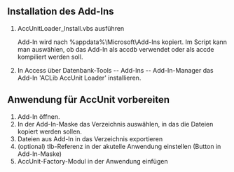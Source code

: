## Installation des Add-Ins
1. AccUnitLoader_Install.vbs ausführen

    Add-In wird nach %appdata%\Microsoft\Add-Ins kopiert.
    Im Script kann man auswählen, ob das Add-In als accdb verwendet oder als accde kompiliert werden soll.
2. In Access über Datenbank-Tools -- Add-Ins -- Add-In-Manager das Add-In 'ACLib AccUnit Loader' installieren.

## Anwendung für AccUnit vorbereiten
1. Add-In öffnen.
2. In der Add-In-Maske das Verzeichnis auswählen, in das die Dateien kopiert werden sollen.
3. Dateien aus Add-In in das Verzeichnis exportieren
4. (optional) tlb-Referenz in der akutelle Anwendung einstellen (Button in Add-In-Maske)
5. AccUnit-Factory-Modul in der Anwendung einfügen
